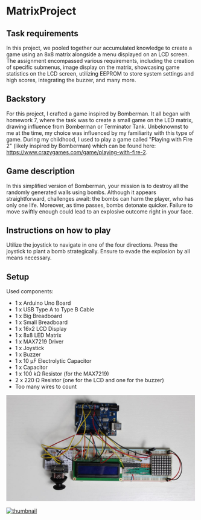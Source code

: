 # MatrixProject

## Task requirements
In this project, we pooled together our accumulated knowledge to create a game using an 8x8 matrix alongside a menu displayed on an LCD screen. The assignment encompassed various requirements, including the creation of specific submenus, image display on the matrix, showcasing game statistics on the LCD screen, utilizing EEPROM to store system settings and high scores, integrating the buzzer, and many more.

## Backstory

For this project, I crafted a game inspired by Bomberman. It all began with homework 7, where the task was to create a small game on the LED matrix, drawing influence from Bomberman or Terminator Tank. Unbeknownst to me at the time, my choice was influenced by my familiarity with this type of game. During my childhood, I used to play a game called "Playing with Fire 2" (likely inspired by Bomberman) which can be found here: https://www.crazygames.com/game/playing-with-fire-2.

## Game description

In this simplified version of Bomberman, your mission is to destroy all the randomly generated walls using bombs. Although it appears straightforward, challenges await: the bombs can harm the player, who has only one life. Moreover, as time passes, bombs detonate quicker. Failure to move swiftly enough could lead to an explosive outcome right in your face.

## Instructions on how to play

Utilize the joystick to navigate in one of the four directions. Press the joystick to plant a bomb strategically. Ensure to evade the explosion by all means necessary.

## Setup

Used components:
  - 1 x Arduino Uno Board
  - 1 x USB Type A to Type B Cable
  - 1 x Big Breadboard
  - 1 x Small Breadboard
  - 1 x 16x2 LCD Display
  - 1 x 8x8 LED Matrix
  - 1 x MAX7219 Driver
  - 1 x Joystick
  - 1 x Buzzer
  - 1 x 10 μF Electrolytic Capacitor
  - 1 x Capacitor
  - 1 x 100 kΩ Resistor (for the MAX7219)
  - 2 x 220 Ω Resistor (one for the LCD and one for the buzzer)
  - Too many wires to count

<img src="https://github.com/magiuli/MatrixProject/blob/main/Project/matrix_game.jpg" width="500px">

[![thumbnail](https://i3.ytimg.com/vi/MPQd76ecJY0/maxresdefault.jpg)](https://www.youtube.com/watch?v=MPQd76ecJY0)
